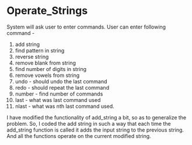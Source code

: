 # Operate_Strings
System will ask user to enter commands. User can enter following command - 

1. add string 
2. find pattern in string
3. reverse string
4. remove blank from string
5. find number of digits in string
6. remove vowels from string
7. undo - should undo the last command
8. redo - should repeat the last command
9. number - find number of commands
10. last - what was last command used
11. nlast - what was nth last command used.

I have modified the functionality of add_string a bit, so as to generalize the problem. So, I coded the add string in such a way that each time the add_string function is called it adds the input string to the previous string. And all the functions operate on the current modified string. 
